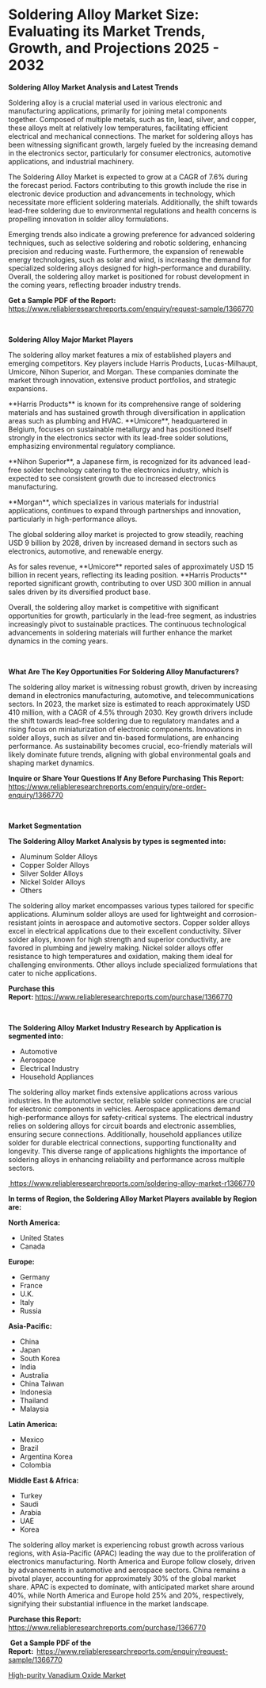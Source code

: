 <p><h1>Soldering Alloy Market Size: Evaluating its Market Trends, Growth, and Projections 2025 - 2032</h1></p><p><strong>Soldering Alloy Market Analysis and Latest Trends</strong></p>
<p><p>Soldering alloy is a crucial material used in various electronic and manufacturing applications, primarily for joining metal components together. Composed of multiple metals, such as tin, lead, silver, and copper, these alloys melt at relatively low temperatures, facilitating efficient electrical and mechanical connections. The market for soldering alloys has been witnessing significant growth, largely fueled by the increasing demand in the electronics sector, particularly for consumer electronics, automotive applications, and industrial machinery.</p><p>The Soldering Alloy Market is expected to grow at a CAGR of 7.6% during the forecast period. Factors contributing to this growth include the rise in electronic device production and advancements in technology, which necessitate more efficient soldering materials. Additionally, the shift towards lead-free soldering due to environmental regulations and health concerns is propelling innovation in solder alloy formulations.</p><p>Emerging trends also indicate a growing preference for advanced soldering techniques, such as selective soldering and robotic soldering, enhancing precision and reducing waste. Furthermore, the expansion of renewable energy technologies, such as solar and wind, is increasing the demand for specialized soldering alloys designed for high-performance and durability. Overall, the soldering alloy market is positioned for robust development in the coming years, reflecting broader industry trends.</p></p>
<p><strong>Get a Sample PDF of the Report:&nbsp;</strong> <a href="https://www.reliableresearchreports.com/enquiry/request-sample/1366770?utm_campaign=3183&utm_medium=2&utm_source=Github&utm_content=ia&utm_term=22032025&utm_id=soldering-alloy">https://www.reliableresearchreports.com/enquiry/request-sample/1366770</a></p>
<p>&nbsp;</p>
<p><strong>Soldering Alloy Major Market Players</strong></p>
<p><p>The soldering alloy market features a mix of established players and emerging competitors. Key players include Harris Products, Lucas-Milhaupt, Umicore, Nihon Superior, and Morgan. These companies dominate the market through innovation, extensive product portfolios, and strategic expansions. </p><p>**Harris Products** is known for its comprehensive range of soldering materials and has sustained growth through diversification in application areas such as plumbing and HVAC. **Umicore**, headquartered in Belgium, focuses on sustainable metallurgy and has positioned itself strongly in the electronics sector with its lead-free solder solutions, emphasizing environmental regulatory compliance. </p><p>**Nihon Superior**, a Japanese firm, is recognized for its advanced lead-free solder technology catering to the electronics industry, which is expected to see consistent growth due to increased electronics manufacturing. </p><p>**Morgan**, which specializes in various materials for industrial applications, continues to expand through partnerships and innovation, particularly in high-performance alloys. </p><p>The global soldering alloy market is projected to grow steadily, reaching USD 9 billion by 2028, driven by increased demand in sectors such as electronics, automotive, and renewable energy. </p><p>As for sales revenue, **Umicore** reported sales of approximately USD 15 billion in recent years, reflecting its leading position. **Harris Products** reported significant growth, contributing to over USD 300 million in annual sales driven by its diversified product base. </p><p>Overall, the soldering alloy market is competitive with significant opportunities for growth, particularly in the lead-free segment, as industries increasingly pivot to sustainable practices. The continuous technological advancements in soldering materials will further enhance the market dynamics in the coming years.</p></p>
<p>&nbsp;</p>
<p><strong>What Are The Key Opportunities For Soldering Alloy Manufacturers?</strong></p>
<p><p>The soldering alloy market is witnessing robust growth, driven by increasing demand in electronics manufacturing, automotive, and telecommunications sectors. In 2023, the market size is estimated to reach approximately USD 410 million, with a CAGR of 4.5% through 2030. Key growth drivers include the shift towards lead-free soldering due to regulatory mandates and a rising focus on miniaturization of electronic components. Innovations in solder alloys, such as silver and tin-based formulations, are enhancing performance. As sustainability becomes crucial, eco-friendly materials will likely dominate future trends, aligning with global environmental goals and shaping market dynamics.</p></p>
<p><strong>Inquire or Share Your Questions If Any Before Purchasing This Report:</strong> <a href="https://www.reliableresearchreports.com/enquiry/pre-order-enquiry/1366770?utm_campaign=3183&utm_medium=2&utm_source=Github&utm_content=ia&utm_term=22032025&utm_id=soldering-alloy">https://www.reliableresearchreports.com/enquiry/pre-order-enquiry/1366770</a></p>
<p>&nbsp;</p>
<p><strong>Market Segmentation</strong></p>
<p><strong>The Soldering Alloy Market Analysis by types is segmented into:</strong></p>
<p><ul><li>Aluminum Solder Alloys</li><li>Copper Solder Alloys</li><li>Silver Solder Alloys</li><li>Nickel Solder Alloys</li><li>Others</li></ul></p>
<p><p>The soldering alloy market encompasses various types tailored for specific applications. Aluminum solder alloys are used for lightweight and corrosion-resistant joints in aerospace and automotive sectors. Copper solder alloys excel in electrical applications due to their excellent conductivity. Silver solder alloys, known for high strength and superior conductivity, are favored in plumbing and jewelry making. Nickel solder alloys offer resistance to high temperatures and oxidation, making them ideal for challenging environments. Other alloys include specialized formulations that cater to niche applications.</p></p>
<p><strong>Purchase this Report:&nbsp;</strong><a href="https://www.reliableresearchreports.com/purchase/1366770?utm_campaign=3183&utm_medium=2&utm_source=Github&utm_content=ia&utm_term=22032025&utm_id=soldering-alloy">https://www.reliableresearchreports.com/purchase/1366770</a></p>
<p>&nbsp;</p>
<p><strong>The Soldering Alloy Market Industry Research by Application is segmented into:</strong></p>
<p><ul><li>Automotive</li><li>Aerospace</li><li>Electrical Industry</li><li>Household Appliances</li></ul></p>
<p><p>The soldering alloy market finds extensive applications across various industries. In the automotive sector, reliable solder connections are crucial for electronic components in vehicles. Aerospace applications demand high-performance alloys for safety-critical systems. The electrical industry relies on soldering alloys for circuit boards and electronic assemblies, ensuring secure connections. Additionally, household appliances utilize solder for durable electrical connections, supporting functionality and longevity. This diverse range of applications highlights the importance of soldering alloys in enhancing reliability and performance across multiple sectors.</p></p>
<p><a href="https://www.reliableresearchreports.com/soldering-alloy-market-r1366770?utm_campaign=3183&utm_medium=2&utm_source=Github&utm_content=ia&utm_term=22032025&utm_id=soldering-alloy">&nbsp;https://www.reliableresearchreports.com/soldering-alloy-market-r1366770</a></p>
<p><strong>In terms of Region, the Soldering Alloy Market Players available by Region are:</strong></p>
<p>
    <p> <strong> North America: </strong>
        <ul>
            <li>United States</li>
            <li>Canada</li>
        </ul>
        </p> 
    <p> <strong> Europe: </strong>
        <ul>
            <li>Germany</li>
            <li>France</li>
            <li>U.K.</li>
            <li>Italy</li>
            <li>Russia</li>
        </ul>
        </p> 
    <p> <strong> Asia-Pacific: </strong>
        <ul>
            <li>China</li>
            <li>Japan</li>
            <li>South Korea</li>
            <li>India</li>
            <li>Australia</li>
            <li>China Taiwan</li>
            <li>Indonesia</li>
            <li>Thailand</li>
            <li>Malaysia</li>
        </ul>
        </p> 
    <p> <strong> Latin America: </strong>
        <ul>
            <li>Mexico</li>
            <li>Brazil</li>
            <li>Argentina Korea</li>
            <li>Colombia</li>
        </ul>
        </p> 
    <p> <strong> Middle East & Africa: </strong>
        <ul>
            <li>Turkey</li>
            <li>Saudi</li>
            <li>Arabia</li>
            <li>UAE</li>
            <li>Korea</li>
        </ul>
    </p>
    </p>
<p><p>The soldering alloy market is experiencing robust growth across various regions, with Asia-Pacific (APAC) leading the way due to the proliferation of electronics manufacturing. North America and Europe follow closely, driven by advancements in automotive and aerospace sectors. China remains a pivotal player, accounting for approximately 30% of the global market share. APAC is expected to dominate, with anticipated market share around 40%, while North America and Europe hold 25% and 20%, respectively, signifying their substantial influence in the market landscape.</p></p>
<p><strong>Purchase this Report: </strong><a href="https://www.reliableresearchreports.com/purchase/1366770?utm_campaign=3183&utm_medium=2&utm_source=Github&utm_content=ia&utm_term=22032025&utm_id=soldering-alloy">https://www.reliableresearchreports.com/purchase/1366770</a></p>
<p>&nbsp;<strong>Get a Sample PDF of the Report:&nbsp;&nbsp;</strong><a href="https://www.reliableresearchreports.com/enquiry/request-sample/1366770?utm_campaign=3183&utm_medium=2&utm_source=Github&utm_content=ia&utm_term=22032025&utm_id=soldering-alloy">https://www.reliableresearchreports.com/enquiry/request-sample/1366770</a></p>
<p><strong></strong></p>
<p><p><a href="https://github.com/nacrehuipie/Market-Research-Report-List-1/blob/main/high-purity-vanadium-oxide-market.md?utm_campaign=3183&utm_medium=2&utm_source=Github&utm_content=ia&utm_term=22032025&utm_id=soldering-alloy">High-purity Vanadium Oxide Market</a></p></p>